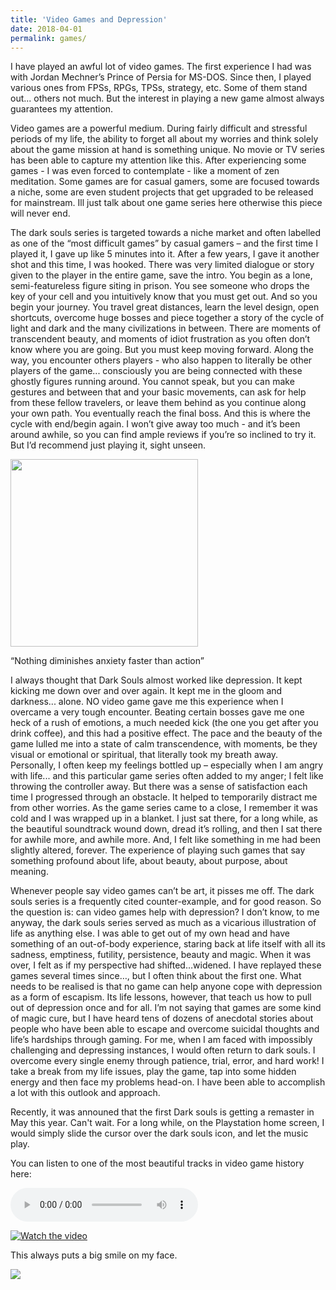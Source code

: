 ```yaml
---
title: 'Video Games and Depression'
date: 2018-04-01
permalink: games/
---
```


I have played an awful lot of video games. The first experience I had was with Jordan Mechner’s Prince of Persia for MS-DOS. Since then, I played various ones from FPSs, RPGs, TPSs, strategy, etc. Some of them stand out... others not much. But the interest in playing a new game almost always guarantees my attention. 

Video games are a powerful medium. During fairly difficult and stressful periods of my life, the ability to forget all about my worries and think solely about the game mission at hand is something unique. No movie or TV series has been able to capture my attention like this. After experiencing some games - I was even forced to contemplate - like a moment of zen meditation. Some games are for casual gamers, some are focused towards a niche, some are even student projects that get upgraded to be released for mainstream. Ill just talk about one game series here otherwise this piece will never end. 

The dark souls series is targeted towards a niche market and often labelled as one of the “most difficult games” by casual gamers – and the first time I played it, I gave up like 5 minutes into it. After a few years, I gave it another shot and this time, I was hooked. There was very limited dialogue or story given to the player in the entire game, save the intro. You begin as a lone, semi-featureless figure siting in prison. You see someone who drops the key of your cell and you intuitively know that you must get out. And so you begin your journey. You travel great distances, learn the level design, open shortcuts, overcome huge bosses and piece together a story of the cycle of light and dark and the many civilizations in between. There are moments of transcendent beauty, and moments of idiot frustration as you often don’t know where you are going. But you must keep moving forward. Along the way, you encounter others players - who also happen to literally be other players of the game... consciously you are being connected with these ghostly figures running around. You cannot speak, but you can make gestures and between that and your basic movements, can ask for help from these fellow travelers, or leave them behind as you continue along your own path. You eventually reach the final boss. And this is where the cycle with end/begin again. I won’t give away too much - and it’s been around awhile, so you can find ample reviews if you’re so inclined to try it. But I’d recommend just playing it, sight unseen. 

<img src="https://github.com/drsamirkhan/tkhan.github.io/blob/master/files/DSPOSTER.jpg" width="300">

“Nothing diminishes anxiety faster than action”

I always thought that Dark Souls almost worked like depression. It kept kicking me down over and over again. It kept me in the gloom and darkness... alone. NO video game gave me this experience when I overcame a very tough encounter. Beating certain bosses gave me one heck of a rush of emotions, a much needed kick (the one you get after you drink coffee), and this had a positive effect. The pace and the beauty of the game lulled me into a state of calm transcendence, with moments, be they visual or emotional or spiritual, that literally took my breath away. Personally, I often keep my feelings bottled up – especially when I am angry with life... and this particular game series often added to my anger; I felt like throwing the controller away. But there was a sense of satisfaction each time I progressed through an obstacle. It helped to temporarily distract me from other worries. As the game series came to a close, I remember it was cold and I was wrapped up in a blanket. I just sat there, for a long while, as the beautiful soundtrack wound down, dread it’s rolling, and then I sat there for awhile more, and awhile more. And, I felt like something in me had been slightly altered, forever. The experience of playing such games that say something profound about life, about beauty, about purpose, about meaning. 

Whenever people say video games can’t be art, it pisses me off. The dark souls series is a frequently cited counter-example, and for good reason. So the question is: can video games help with depression? I don’t know, to me anyway, the dark souls series served as much as a vicarious illustration of life as anything else. I was able to get out of my own head and have something of an out-of-body experience, staring back at life itself with all its sadness, emptiness, futility, persistence, beauty and magic. When it was over, I felt as if my perspective had shifted…widened. I have replayed these games several times since…, but I often think about the first one. What needs to be realised is that no game can help anyone cope with depression as a form of escapism. Its life lessons, however, that teach us how to pull out of depression once and for all. I’m not saying that games are some kind of magic cure, but I have heard tens of dozens of anecdotal stories about people who have been able to escape and overcome suicidal thoughts and life’s hardships through gaming. For me, when I am faced with impossibly challenging and depressing instances, I would often return to dark souls. I overcome every single enemy through patience, trial, error, and hard work! I take a break from my life issues, play the game, tap into some hidden energy and then face my problems head-on. I have been able to accomplish a lot with this outlook and approach. 

Recently, it was announed that the first Dark souls is getting a remaster in May this year. Can't wait. For a long while, on the Playstation home screen, I would simply slide the cursor over the dark souls icon, and let the music play. 

You can listen to one of the most beautiful tracks in video game history here:

<audio src="https://github.com/drsamirkhan/tkhan.github.io/blob/master/files/05%20-%20Epilogue%20(Alternative%20Edit).mp3" controls preload></audio>

[![Watch the video](http://img.youtube.com/vi/VIDEO-ID/0.jpg)](https://www.youtube.com/watch?v=D1kvgxgBexU)

This always puts a big smile on my face. 

![](https://github.com/drsamirkhan/tkhan.github.io/blob/master/files/darksouls.gif?raw=true)

